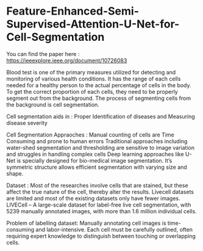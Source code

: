 # Feature-Enhanced-Semi-Supervised-Attention-U-Net-for-Cell-Segmentation

You can find the paper here : https://ieeexplore.ieee.org/document/10726083


Blood test is one of the primary measures utilized for detecting and monitoring of various health conditions. It has the range of each cells needed for a healthy person to the actual percentage of cells in the body.
To get the correct proportion of each cells, they need to be properly segment out from the background. The process of segmenting cells from the background is cell segmentation.

Cell segmentation aids in :
Proper Identification of diseases and Measuring disease severity

Cell Segmentation Appraoches : 
Manual counting of cells are Time Consuming and prone to human errors
Traditional approaches including water-shed segmentation and thresholding are sensitive to image variation and struggles in handling complex cells
Deep learning approaches like U-Net is specially designed for bio-medical image segmentation. It’s symmetric structure allows efficient segmentation with varying size and shape.

Dataset :
Most of the researches involve cells that are stained, but these affect the true nature of the cell, thereby alter the results.
Livecell datasets are limited and most of the existing datasets only have fewer images.
LIVECell – A large-scale dataset for label-free live cell segmentation, with 5239 manually annotated images, with more than 1.6 million individual cells.


Problem of labelling dataset:
Manually annotating cell images is time-consuming and labor-intensive. Each cell must be carefully outlined, often requiring expert knowledge to distinguish between touching or overlapping cells.





